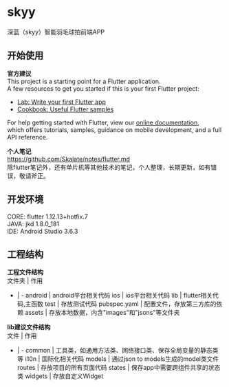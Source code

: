 # skyy

深蓝（skyy）智能羽毛球拍前端APP

## 开始使用

**官方建议**  
This project is a starting point for a Flutter application.  
A few resources to get you started if this is your first Flutter project:  
- [Lab: Write your first Flutter app](https://flutter.dev/docs/get-started/codelab)  
- [Cookbook: Useful Flutter samples](https://flutter.dev/docs/cookbook)  

For help getting started with Flutter, view our [online documentation](https://flutter.dev/docs),   
which offers tutorials, samples, guidance on mobile development, and a full API reference.  

**个人笔记**  
https://github.com/Skalate/notes/flutter.md  
除flutter笔记外，还有单片机等其他技术的笔记，个人整理，长期更新，如有错误，敬请斧正。


## 开发环境
CORE: flutter 1.12.13+hotfix.7  
JAVA: jkd 1.8.0_181  
IDE:  Android Studio 3.6.3  

## 工程结构
**工程文件结构**  
文件夹 | 作用
 - | - 
android | android平台相关代码
ios | ios平台相关代码
lib | flutter相关代码,主函数
test | 存放测试代码
pubspec.yaml | 配置文件，存放第三方库的依赖
assets | 存放本地数据，内含"images"和"jsons"等文件夹


**lib建议文件结构**  
文件 | 作用
 - | - 
common | 工具类，如通用方法类、网络接口类、保存全局变量的静态类等
i10n | 国际化相关代码
models | 通过json to models生成的model类文件
routes | 存放项目的所有页面代码
states | 保存app中需要跨组件共享的状态类
widgets | 存放自定义Widget


